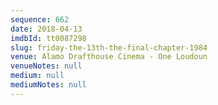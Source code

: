 ```yaml
---
sequence: 662
date: 2018-04-13
imdbId: tt0087298
slug: friday-the-13th-the-final-chapter-1984
venue: Alamo Drafthouse Cinema - One Loudoun
venueNotes: null
medium: null
mediumNotes: null
---
```

